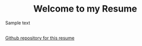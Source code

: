 <h1 align="center"> Welcome to my Resume </h1>
<p> Sample text </p>
<br> 
<a href="https://github.com/hansenbene/Resume">Github repository for this resume </a>